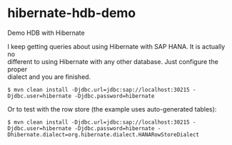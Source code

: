 hibernate-hdb-demo
==================

Demo HDB with Hibernate

I keep getting queries about using Hibernate with SAP HANA. It is actually no  
different to using Hibernate with any other database. Just configure the proper  
dialect and you are finished.

    $ mvn clean install -Djdbc.url=jdbc:sap://localhost:30215 -Djdbc.user=hibernate -Djdbc.password=hibernate

Or to test with the row store (the example uses auto-generated tables):

    $ mvn clean install -Djdbc.url=jdbc:sap://localhost:30215 -Djdbc.user=hibernate -Djdbc.password=hibernate -Dhibernate.dialect=org.hibernate.dialect.HANARowStoreDialect


